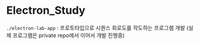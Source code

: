 # Electron_Study

`./electron-lab-app` : 프로토타입으로 시퀀스 회로도를 작도하는 프로그램 개발 (실제 프로그램은 private repo에서 이어서 개발 진행중)